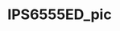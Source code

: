 ---
id: '1'
price: '49.40'
title: IPS6555ED_pic
description: >-
  
default_thumbnail_image: images/huawei/network/IPS6555ED_pic/front_top.png
default_original_image: images/huawei/network/IPS6555ED_pic/front_top.png
featured: true
order: 5
category: src/pages/category/network-switches.md
seo:
  title: Nulla suscipit
  description: 'Lorem ipsum dolor sit amet, consectetur adipiscing elit'
  extra:
    - name: 'og:type'
      value: website
      keyName: property
    - name: 'og:title'
      value: Nulla suscipit
      keyName: property
    - name: 'og:description'
      value: 'Lorem ipsum dolor sit amet, consectetur adipiscing elit'
      keyName: property
    - name: 'og:image'
      value: images/huawei/network/IPS6555ED_pic/front_top.png
      keyName: property
      relativeUrl: true
    - name: 'twitter:card'
      value: summary_large_image
    - name: 'twitter:title'
      value: Nulla suscipit
    - name: 'twitter:description'
      value: 'Lorem ipsum dolor sit amet, consectetur adipiscing elit'
    - name: 'twitter:image'
      value: images/huawei/huaweiAP/IPS6555ED_pic/front_top.png
      relativeUrl: true
template: product
---
